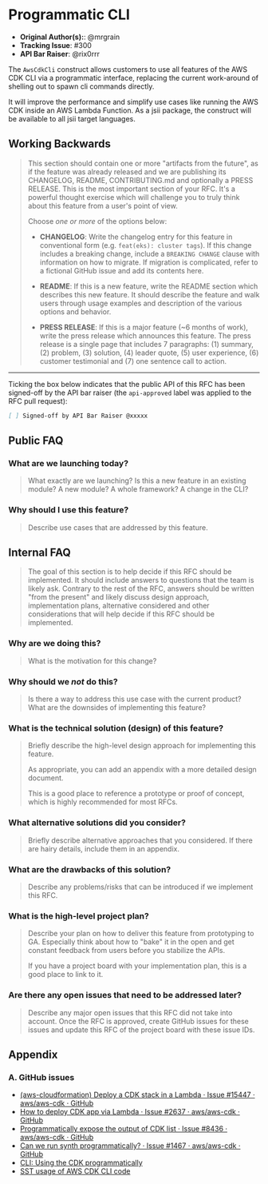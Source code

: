 # Programmatic CLI

* **Original Author(s):**: @mrgrain
* **Tracking Issue**: #300
* **API Bar Raiser**: @rix0rrr

The `AwsCdkCli` construct allows customers to use all features of the AWS CDK CLI
via a programmatic interface, replacing the current work-around of shelling out
to spawn cli commands directly.

It will improve the performance and simplify use cases like running the AWS CDK
inside an AWS Lambda Function. As a jsii package, the construct will be
available to all jsii target languages.

## Working Backwards

> This section should contain one or more "artifacts from the future", as if the
> feature was already released and we are publishing its CHANGELOG, README,
> CONTRIBUTING.md and optionally a PRESS RELEASE. This is the most important
> section of your RFC. It's a powerful thought exercise which will challenge you
> to truly think about this feature from a user's point of view.
>
> Choose *one or more* of the options below:
>
> * **CHANGELOG**: Write the changelog entry for this feature in conventional
>   form (e.g. `feat(eks): cluster tags`). If this change includes a breaking
>   change, include a `BREAKING CHANGE` clause with information on how to
>   migrate. If migration is complicated, refer to a fictional GitHub issue and
>   add its contents here.
>
> * **README**: If this is a new feature, write the README section which
>   describes this new feature. It should describe the feature and walk users
>   through usage examples and description of the various options and behavior.
>
> * **PRESS RELEASE**: If this is a major feature (~6 months of work), write the
>   press release which announces this feature. The press release is a single
>   page that includes 7 paragraphs: (1) summary, (2) problem, (3) solution, (4)
>   leader quote, (5) user experience, (6) customer testimonial and (7) one
>   sentence call to action.

---

Ticking the box below indicates that the public API of this RFC has been
signed-off by the API bar raiser (the `api-approved` label was applied to the
RFC pull request):

```md
[ ] Signed-off by API Bar Raiser @xxxxx
```

## Public FAQ

### What are we launching today?

> What exactly are we launching? Is this a new feature in an existing module? A
> new module? A whole framework? A change in the CLI?

### Why should I use this feature?

> Describe use cases that are addressed by this feature.

## Internal FAQ

> The goal of this section is to help decide if this RFC should be implemented.
> It should include answers to questions that the team is likely ask. Contrary
> to the rest of the RFC, answers should be written "from the present" and
> likely discuss design approach, implementation plans, alternative considered
> and other considerations that will help decide if this RFC should be
> implemented.

### Why are we doing this?

> What is the motivation for this change?

### Why should we *not* do this?

> Is there a way to address this use case with the current product? What are the
> downsides of implementing this feature?

### What is the technical solution (design) of this feature?

> Briefly describe the high-level design approach for implementing this feature.
>
> As appropriate, you can add an appendix with a more detailed design document.
>
> This is a good place to reference a prototype or proof of concept, which is
> highly recommended for most RFCs.

### What alternative solutions did you consider?

> Briefly describe alternative approaches that you considered. If there are
> hairy details, include them in an appendix.

### What are the drawbacks of this solution?

> Describe any problems/risks that can be introduced if we implement this RFC.

### What is the high-level project plan?

> Describe your plan on how to deliver this feature from prototyping to GA.
> Especially think about how to "bake" it in the open and get constant feedback
> from users before you stabilize the APIs.
>
> If you have a project board with your implementation plan, this is a good
> place to link to it.

### Are there any open issues that need to be addressed later?

> Describe any major open issues that this RFC did not take into account. Once
> the RFC is approved, create GitHub issues for these issues and update this RFC
> of the project board with these issue IDs.

## Appendix

### A. GitHub issues

* [(aws-cloudformation) Deploy a CDK stack in a Lambda · Issue #15447 · aws/aws-cdk · GitHub](https://github.com/aws/aws-cdk/issues/15447)
* [How to deploy CDK app via Lambda · Issue #2637 · aws/aws-cdk · GitHub](https://github.com/aws/aws-cdk/issues/2637)
* [Programmatically expose the output of CDK list · Issue #8436 · aws/aws-cdk · GitHub](https://github.com/aws/aws-cdk/issues/8436)
* [Can we run synth programmatically? · Issue #1467 · aws/aws-cdk · GitHub](https://github.com/aws/aws-cdk/issues/1467)
* [CLI: Using the CDK programmatically](https://github.com/aws/aws-cdk/issues/15851)
* [SST usage of AWS CDK CLI code](https://github.com/aws/aws-cdk/issues/23182#issuecomment-1375923880)
